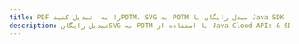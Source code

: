 ---title: PDF را به  تبدیل کنیدPOTM، SVG به POTM مبدل رایگان یا Java SDKdescription: تبدیل رایگانSVG به POTM با استفاده از Java Cloud APIs & SDK همچنین اسناد PDF را در Cloud ایجاد، ویرایش و رندر کنید.---